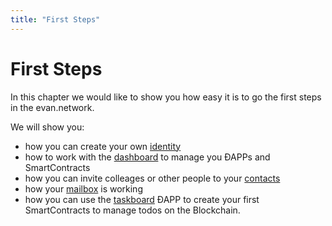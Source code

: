 ```yaml
---
title: "First Steps"
---
```

# First Steps

In this chapter we would like to show you how easy it is to go the first steps in the evan.network.

We will show you:
* how you can create your own [identity](/tutorial/create-identity)
* how to work with the [dashboard](/tutorial/dashboard) to manage you ÐAPPs and SmartContracts
* how you can invite colleages or other people to your [contacts](/tutorial/contacts)
* how your [mailbox](/tutorial/mailbox) is working
* how you can use the [taskboard](/tutorial/taskboard) ÐAPP to create your first SmartContracts to manage todos on the Blockchain.
